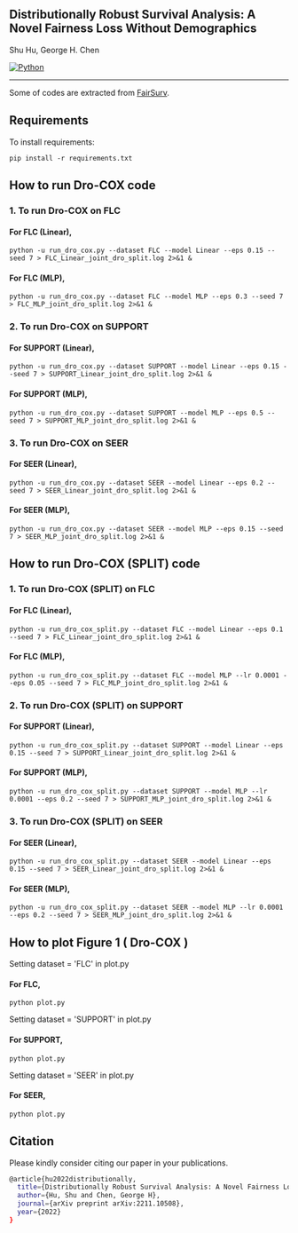 ## Distributionally Robust Survival Analysis: A Novel Fairness Loss Without Demographics
Shu Hu, George H. Chen

[![Python](https://img.shields.io/badge/python-3.8-blue.svg)](https://www.python.org/)

_________________

Some of codes are extracted from  [FairSurv](https://github.com/kkeya1/FairSurv).

## Requirements

To install requirements:

```setup
pip install -r requirements.txt
```

## How to run Dro-COX code
### 1. To run Dro-COX on FLC
#### For FLC (Linear), 
 ```test
python -u run_dro_cox.py --dataset FLC --model Linear --eps 0.15 --seed 7 > FLC_Linear_joint_dro_split.log 2>&1 & 
```
#### For FLC (MLP), 
 ```test
python -u run_dro_cox.py --dataset FLC --model MLP --eps 0.3 --seed 7 > FLC_MLP_joint_dro_split.log 2>&1 &  
```
### 2. To run Dro-COX on SUPPORT
#### For SUPPORT (Linear), 
 ```test
python -u run_dro_cox.py --dataset SUPPORT --model Linear --eps 0.15 --seed 7 > SUPPORT_Linear_joint_dro_split.log 2>&1 & 
```
#### For SUPPORT (MLP), 
 ```test
python -u run_dro_cox.py --dataset SUPPORT --model MLP --eps 0.5 --seed 7 > SUPPORT_MLP_joint_dro_split.log 2>&1 & 
```
### 3. To run Dro-COX on SEER
#### For SEER (Linear), 
 ```test
python -u run_dro_cox.py --dataset SEER --model Linear --eps 0.2 --seed 7 > SEER_Linear_joint_dro_split.log 2>&1 &
```
#### For SEER (MLP), 
 ```test
python -u run_dro_cox.py --dataset SEER --model MLP --eps 0.15 --seed 7 > SEER_MLP_joint_dro_split.log 2>&1 & 
```

## How to run Dro-COX (SPLIT) code
### 1. To run Dro-COX (SPLIT) on FLC
#### For FLC (Linear), 
 ```test
python -u run_dro_cox_split.py --dataset FLC --model Linear --eps 0.1 --seed 7 > FLC_Linear_joint_dro_split.log 2>&1 & 
```
#### For FLC (MLP), 
 ```test
python -u run_dro_cox_split.py --dataset FLC --model MLP --lr 0.0001 --eps 0.05 --seed 7 > FLC_MLP_joint_dro_split.log 2>&1 &  
```
### 2. To run Dro-COX (SPLIT) on SUPPORT
#### For SUPPORT (Linear), 
 ```test
python -u run_dro_cox_split.py --dataset SUPPORT --model Linear --eps 0.15 --seed 7 > SUPPORT_Linear_joint_dro_split.log 2>&1 & 
```
#### For SUPPORT (MLP), 
 ```test
python -u run_dro_cox_split.py --dataset SUPPORT --model MLP --lr 0.0001 --eps 0.2 --seed 7 > SUPPORT_MLP_joint_dro_split.log 2>&1 & 
```
### 3. To run Dro-COX (SPLIT) on SEER
#### For SEER (Linear), 
 ```test
python -u run_dro_cox_split.py --dataset SEER --model Linear --eps 0.15 --seed 7 > SEER_Linear_joint_dro_split.log 2>&1 &
```
#### For SEER (MLP), 
 ```test
python -u run_dro_cox_split.py --dataset SEER --model MLP --lr 0.0001 --eps 0.2 --seed 7 > SEER_MLP_joint_dro_split.log 2>&1 & 
```



## How to plot Figure 1 ( Dro-COX )
Setting dataset = 'FLC' in plot.py
#### For FLC,
 ```test
python plot.py
```

Setting dataset = 'SUPPORT' in plot.py
#### For SUPPORT,
 ```test
python plot.py
```

Setting dataset = 'SEER' in plot.py
#### For SEER,
 ```test
python plot.py
```

## Citation
Please kindly consider citing our paper in your publications. 
```bash
@article{hu2022distributionally,
  title={Distributionally Robust Survival Analysis: A Novel Fairness Loss Without Demographics},
  author={Hu, Shu and Chen, George H},
  journal={arXiv preprint arXiv:2211.10508},
  year={2022}
}
```
